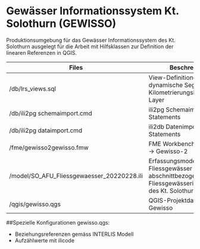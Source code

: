 Gewässer Informationssystem Kt. Solothurn (GEWISSO)
===================================================

Produktionsumgebung für das Gewässer Informationssystem des Kt. Solothurn ausgelegt für die Arbeit mit Hilfsklassen zur Definition der linearen Referenzen in QGIS.

| Files	                											| Beschreibung																																																		|
| ------------- 															| ------------- 																																																	|
| /db/lrs_views.sql    												| View-Definitionen: dynamische Segmente, Kilometrierungslayer, Error-Layer 																			| 
| /db/ili2pg schemaimport.cmd  								| ili2pg Schemaimport Statements 																																									| 
| /db/ili2pg dataimport.cmd  									| ili2db Datenimport Statements 																																									| 
| /fme/gewisso2gewisso.fmw  									| FME Workbench Gewisso-1 -> Gewisso-2 																																						|
| /model/SO_AFU_Fliessgewaesser_20220228.ili  | Erfassungsmodell für für die Fliessgewässer und abschnittbezogene Fliessgewässerinformationen des Kt. Solothurn.|
| /qgis/gewisso.qgs  													| QGIS-Projektdatei für Gewisso																																										|


##Spezielle Konfigurationen gewisso.qgs:
- Beziehungsreferenzen gemäss INTERLIS Modell
- Aufzählwerte mit ilicode 
